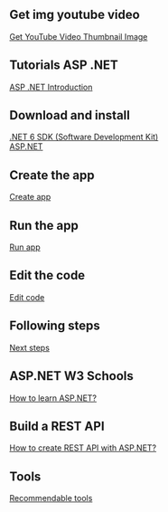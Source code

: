 ## Get img youtube video
<a href="https://www.get-youtube-thumbnail.com/">Get YouTube Video Thumbnail Image</a>

## Tutorials ASP .NET
<a href="https://dotnet.microsoft.com/en-us/learn/aspnet/hello-world-tutorial/intro">ASP .NET Introduction</a>

## Download and install
<a href="https://download.visualstudio.microsoft.com/download/pr/1d8ab392-e8aa-4c0b-a1d3-15b76aea41b8/80b4b613d23193ef955c132b18d39526/dotnet-sdk-6.0.300-win-arm64.exe">
  .NET 6 SDK (Software Development Kit)
</a><br>
<a href="https://dotnet.microsoft.com/en-us/learn/aspnet/hello-world-tutorial/install">ASP.NET</a>

## Create the app
<a href="https://dotnet.microsoft.com/en-us/learn/aspnet/hello-world-tutorial/create">Create app</a>

## Run the app
<a href="https://dotnet.microsoft.com/en-us/learn/aspnet/hello-world-tutorial/run">Run app</a>

## Edit the code
<a href="https://dotnet.microsoft.com/en-us/learn/aspnet/hello-world-tutorial/modify">Edit code</a>

## Following steps
<a href="https://dotnet.microsoft.com/en-us/learn/aspnet/hello-world-tutorial/next">Next steps</a>

## ASP.NET W3 Schools 
<a href="https://www.w3schools.com/asp/default.asp">How to learn ASP.NET?</a>

## Build a REST API
<a href="https://docs.microsoft.com/es-es/learn/modules/build-web-api-aspnet-core/?WT.mc_id=dotnet-35129-website">How to create REST API with ASP.NET?</a>

## Tools
<a href="https://dotnet.microsoft.com/en-us/platform/tools">Recommendable tools</a>
